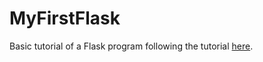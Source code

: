 # MyFirstFlask

Basic tutorial of a Flask program following the tutorial [here](https://www.youtube.com/watch?v=Z1RJmh_OqeA&t=4s).
